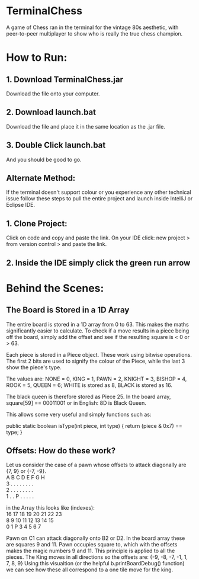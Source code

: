 # TerminalChess
A game of Chess ran in the terminal for the vintage 80s aesthetic, with peer-to-peer multiplayer to show who is really the true chess champion.

# How to Run:
## 1. Download TerminalChess.jar
Download the file onto your computer.

## 2. Download launch.bat 
Download the file and place it in the same location as the .jar file.

## 3. Double Click launch.bat
And you should be good to go.

## Alternate Method:
If the terminal doesn't support colour or you experience any other technical issue follow these steps to pull the entire project and launch inside IntelliJ or Eclipse IDE.

## 1. Clone Project:
Click on code and copy and paste the link. On your IDE click: new project > from version control > and paste the link.

## 2. Inside the IDE simply click the green run arrow


# Behind the Scenes:
## The Board is Stored in a 1D Array
The entire board is stored in a 1D array from 0 to 63. This makes the maths significantly easier to calculate.
To check if a move results in a piece being off the board, simply add the offset and see if the resulting square is < 0 or > 63.

Each piece is stored in a Piece object. These work using bitwise operations. 
The first 2 bits are used to signify the colour of the Piece, while the last 3 show the piece's type.

The values are: NONE = 0, KING = 1, PAWN = 2, KNIGHT = 3, BISHOP = 4, ROOK = 5, QUEEN = 6;
WHITE is stored as 8, BLACK is stored as 16.

The black queen is therefore stored as Piece 25. In the board array, square[59] == 00011001 or in English: 8D is Black Queen.

This allows some very useful and simply functions such as:

public static boolean isType(int piece, int type) {
        return (piece & 0x7) == type; 
    }

## Offsets: How do these work?

Let us consider the case of a pawn whose offsets to attack diagonally are {7, 9} or {-7, -9}.
<br>
  A B C D E F G H<br>
3 . . . . . . . .<br>
2 . . . . . . . .<br>
1 . . P . . . . .<br>

in the Array this looks like (indexes):<br>
16 17 18 19 20 21 22 23 <br>
8  9  10 11 12 13 14 15 <br>
0  1  P  3  4  5  6  7  <br>

Pawn on C1 can attack diagonally onto B2 or D2. In the board array these are squares 9 and 11. Pawn occupies square to, which with the offsets makes the magic numbers
9 and 11. This principle is applied to all the pieces. The King moves in all directions so the offsets are: {-9, -8, -7, -1, 1, 7, 8, 9}
Using this visualtion (or the helpful b.printBoardDebug() function) we can see how these all correspond to a one tile move for the king.


